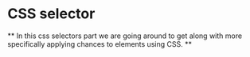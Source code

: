 # CSS selector

** In this css selectors part we are going around to get along with more specifically applying chances to elements using CSS.
**  